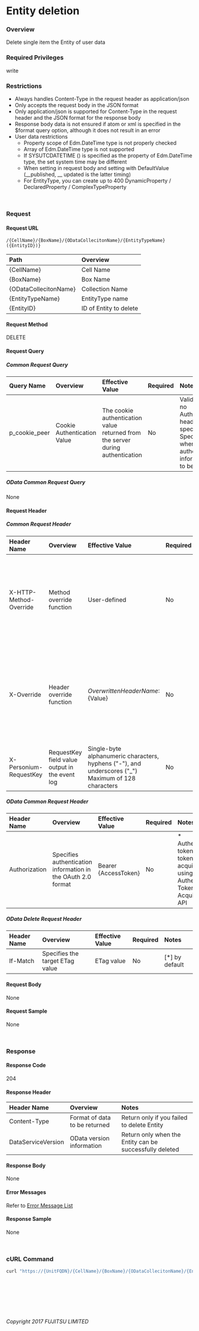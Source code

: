 # Entity deletion

### Overview

Delete single item the Entity of user data

### Required Privileges

write

### Restrictions

* Always handles Content-Type in the request header as application/json
* Only accepts the request body in the JSON format
* Only application/json is supported for Content-Type in the request header and the JSON format for the response body
* Response body data is not ensured if atom or xml is specified in the $format query option, although it does not result in an error
* User data restrictions
    * Property scope of Edm.DateTime type is not properly checked
    * Array of Edm.DateTime type is not supported
    * If SYSUTCDATETIME () is specified as the property of Edm.DateTime type, the set system time may be different
    * When setting in request body and setting with DefaultValue (\_\_published, \_\_ updated is the latter timing)
    * For EntityType, you can create up to 400 DynamicProperty / DeclaredProperty / ComplexTypeProperty

<br>

### Request

#### Request URL

```
/{CellName}/{BoxName}/{ODataCollecitonName}/{EntityTypeName}({EntityID})}
```

|Path<br>|Overview<br>|
|:--|:--|
|{CellName}<br>|Cell Name<br>|
|{BoxName}<br>|Box Name<br>|
|{ODataCollecitonName}<br>|Collection Name<br>|
|{EntityTypeName}<br>|EntityType name<br>|
|{EntityID}<br>|ID of Entity to delete<br>|

#### Request Method

DELETE

#### Request Query

##### Common Request Query

|Query Name<br>|Overview<br>|Effective Value<br>|Required<br>|Notes<br>|
|:--|:--|:--|:--|:--|
|p_cookie_peer<br>|Cookie Authentication Value<br>|The cookie authentication value returned from the server during authentication<br>|No<br>|Valid only if no Authorization header specified<br>Specify this when cookie authentication information is to be used<br>|

##### OData Common Request Query

None

#### Request Header

##### Common Request Header

|Header Name<br>|Overview<br>|Effective Value<br>|Required<br>|Notes<br>|
|:--|:--|:--|:--|:--|
|X-HTTP-Method-Override<br>|Method override function<br>|User-defined<br>|No<br>|Specifying this value in a request with the POST method indicates that the specified value is used as the method<br>|
|X-Override<br>|Header override function<br>|${OverwrittenHeaderName}:${Value}<br>|No<br>|The normal HTTP header value is overwritten. Specify multiple X-Override headers for the overwriting of multiple headers<br>|
|X-Personium-RequestKey<br>|RequestKey field value output in the event log<br>|Single-byte alphanumeric characters, hyphens ("-"), and underscores ("_")<br>Maximum of 128 characters<br>|No<br>|Supported in V 1.1.7 and later<br>|

##### OData Common Request Header

|Header Name<br>|Overview<br>|Effective Value<br>|Required<br>|Notes<br>|
|:--|:--|:--|:--|:--|
|Authorization<br>|Specifies authentication information in the OAuth 2.0 format<br>|Bearer {AccessToken}<br>|No<br>|* Authentication tokens are the tokens acquired using the Authentication Token Acquisition API<br>|

##### OData Delete Request Header

|Header Name<br>|Overview<br>|Effective Value<br>|Required<br>|Notes<br>|
|:--|:--|:--|:--|:--|
|If-Match<br>|Specifies the target ETag value<br>|ETag value<br>|No<br>|[*] by default<br>|

#### Request Body

None

#### Request Sample

None

<br>

### Response

#### Response Code

204

#### Response Header

|Header Name<br>|Overview<br>|Notes<br>|
|:--|:--|:--|
|Content-Type<br>|Format of data to be returned<br>|Return only if you failed to delete Entity<br>|
|DataServiceVersion<br>|OData version information<br>|Return only when the Entity can be successfully deleted<br>|

#### Response Body

None

#### Error Messages

Refer to [Error Message List](004_Error_Messages.html)

#### Response Sample

None

<br>

### cURL Command

```sh
curl "https://{UnitFQDN}/{CellName}/{BoxName}/{ODataCollecitonName}/{EntityTypeName}('{EntityID}')" -X DELETE -i -H 'Authorization: Bearer {AccessToken}' -H 'Accept: application/json'
```

<br><br><br><br><br>

###### Copyright 2017 FUJITSU LIMITED
